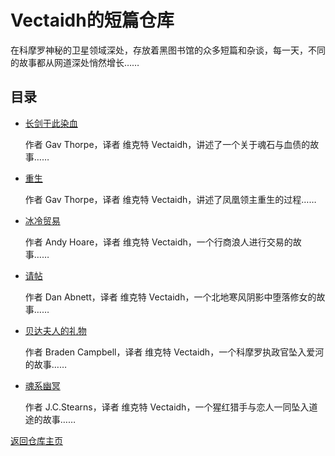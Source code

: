 # Vectaidh的短篇仓库

在科摩罗神秘的卫星领域深处，存放着黑图书馆的众多短篇和杂谈，每一天，不同的故事都从网道深处悄然增长……

## 目录

- [长剑于此染血](TheWorldofTheBloodiedSword.html)
  
  作者 Gav Thorpe，译者 维克特 Vectaidh，讲述了一个关于魂石与血债的故事……
- [重生](Rebirth.html)
  
  作者 Gav Thorpe，译者 维克特 Vectaidh，讲述了凤凰领主重生的过程……
- [冰冷贸易](ColdTrade.html)
  
  作者 Andy Hoare，译者 维克特 Vectaidh，一个行商浪人进行交易的故事……
- [请帖](TheInvitation)
  
  作者 Dan Abnett，译者 维克特 Vectaidh，一个北地寒风阴影中堕落修女的故事……
- [贝达夫人的礼物](Baeda)
  
  作者 Braden Campbell，译者 维克特 Vectaidh，一个科摩罗执政官坠入爱河的故事……
- [魂系幽冥](Wraithbound)
  
  作者 J.C.Stearns，译者 维克特 Vectaidh，一个猩红猎手与恋人一同坠入道途的故事……


[返回仓库主页](/CommorraghNotGomorrah/index)
